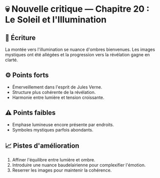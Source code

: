 # 💀 Nouvelle critique — Chapitre 20 : Le Soleil et l'Illumination

## 🧠 Écriture
La montée vers l'illumination se nuance d'ombres bienvenues. Les images mystiques ont été allégées et la progression vers la révélation gagne en clarté.

## ⚙️ Points forts
- Émerveillement dans l'esprit de Jules Verne.
- Structure plus cohérente de la révélation.
- Harmonie entre lumière et tension croissante.

## ⚠️ Points faibles
- Emphase lumineuse encore présente par endroits.
- Symboles mystiques parfois abondants.

## 📈 Pistes d'amélioration
1. Affiner l'équilibre entre lumière et ombre.
2. Introduire une nuance baudelairienne pour complexifier l'émotion.
3. Reserrer les images pour maintenir la cohérence.
